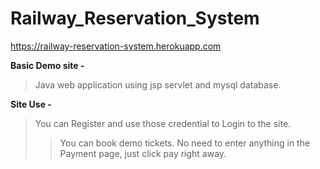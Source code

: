# Railway_Reservation_System
https://railway-reservation-system.herokuapp.com

**Basic Demo site -**
> Java web application using jsp servlet and mysql database.

**Site Use -**
>You can Register and use those credential to Login to the site.
>>You can book demo tickets.
>>No need to enter anything in the Payment page, just click pay right away. 
